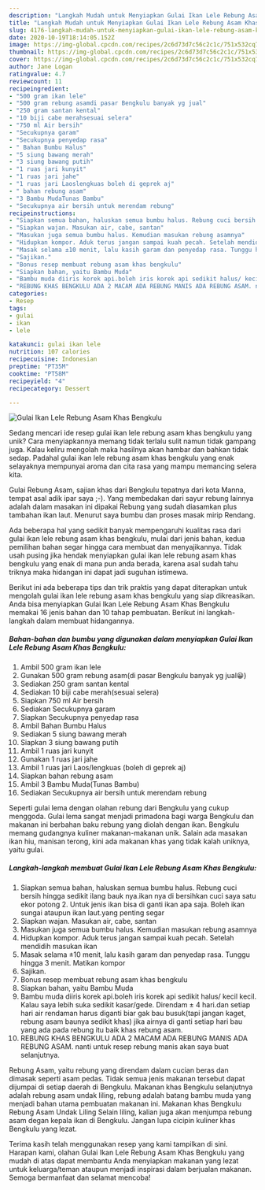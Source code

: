 ```yaml
---
description: "Langkah Mudah untuk Menyiapkan Gulai Ikan Lele Rebung Asam Khas Bengkulu yang Bikin Ngiler"
title: "Langkah Mudah untuk Menyiapkan Gulai Ikan Lele Rebung Asam Khas Bengkulu yang Bikin Ngiler"
slug: 4176-langkah-mudah-untuk-menyiapkan-gulai-ikan-lele-rebung-asam-khas-bengkulu-yang-bikin-ngiler
date: 2020-10-19T18:14:05.152Z
image: https://img-global.cpcdn.com/recipes/2c6d73d7c56c2c1c/751x532cq70/gulai-ikan-lele-rebung-asam-khas-bengkulu-foto-resep-utama.jpg
thumbnail: https://img-global.cpcdn.com/recipes/2c6d73d7c56c2c1c/751x532cq70/gulai-ikan-lele-rebung-asam-khas-bengkulu-foto-resep-utama.jpg
cover: https://img-global.cpcdn.com/recipes/2c6d73d7c56c2c1c/751x532cq70/gulai-ikan-lele-rebung-asam-khas-bengkulu-foto-resep-utama.jpg
author: Jane Logan
ratingvalue: 4.7
reviewcount: 11
recipeingredient:
- "500 gram ikan lele"
- "500 gram rebung asamdi pasar Bengkulu banyak yg jual"
- "250 gram santan kental"
- "10 biji cabe merahsesuai selera"
- "750 ml Air bersih"
- "Secukupnya garam"
- "Secukupnya penyedap rasa"
- " Bahan Bumbu Halus"
- "5 siung bawang merah"
- "3 siung bawang putih"
- "1 ruas jari kunyit"
- "1 ruas jari jahe"
- "1 ruas jari Laoslengkuas boleh di geprek aj"
- " bahan rebung asam"
- "3 Bambu MudaTunas Bambu"
- "Secukupnya air bersih untuk merendam rebung"
recipeinstructions:
- "Siapkan semua bahan, haluskan semua bumbu halus. Rebung cuci bersih hingga sedikit ilang bauk nya.ikan nya di bersihkan cuci saya satu ekor potong 2. Untuk jenis ikan bisa di ganti ikan apa saja. Boleh ikan sungai ataupun ikan laut.yang penting segar"
- "Siapkan wajan. Masukan air, cabe, santan"
- "Masukan juga semua bumbu halus. Kemudian masukan rebung asamnya"
- "Hidupkan kompor. Aduk terus jangan sampai kuah pecah. Setelah mendidih masukan ikan"
- "Masak selama ±10 menit, lalu kasih garam dan penyedap rasa. Tunggu hingga 3 menit. Matikan kompor"
- "Sajikan."
- "Bonus resep membuat rebung asam khas bengkulu"
- "Siapkan bahan, yaitu Bambu Muda"
- "Bambu muda diiris korek api.boleh iris korek api sedikit halus/ kecil kecil. Kalau saya lebih suka sedikit kasar/gede. Direndam ± 4 hari.dan setiap hari air rendaman harus diganti biar gak bau busuk(tapi jangan kaget, rebung asam baunya sedikit khas) jika airnya di ganti setiap hari bau yang ada pada rebung itu baik khas rebung asam."
- "REBUNG KHAS BENGKULU ADA 2 MACAM ADA REBUNG MANIS ADA REBUNG ASAM. nanti untuk resep rebung manis akan saya buat selanjutnya."
categories:
- Resep
tags:
- gulai
- ikan
- lele

katakunci: gulai ikan lele 
nutrition: 107 calories
recipecuisine: Indonesian
preptime: "PT35M"
cooktime: "PT58M"
recipeyield: "4"
recipecategory: Dessert

---
```



![Gulai Ikan Lele Rebung Asam Khas Bengkulu](https://img-global.cpcdn.com/recipes/2c6d73d7c56c2c1c/751x532cq70/gulai-ikan-lele-rebung-asam-khas-bengkulu-foto-resep-utama.jpg)

Sedang mencari ide resep gulai ikan lele rebung asam khas bengkulu yang unik? Cara menyiapkannya memang tidak terlalu sulit namun tidak gampang juga. Kalau keliru mengolah maka hasilnya akan hambar dan bahkan tidak sedap. Padahal gulai ikan lele rebung asam khas bengkulu yang enak selayaknya mempunyai aroma dan cita rasa yang mampu memancing selera kita.

Gulai Rebung Asam, sajian khas dari Bengkulu tepatnya dari kota Manna, tempat asal adik ipar saya ;-). Yang membedakan dari sayur rebung lainnya adalah dalam masakan ini dipakai Rebung yang sudah diasamkan plus tambahan ikan laut. Menurut saya bumbu dan proses masak mirip Rendang.

Ada beberapa hal yang sedikit banyak mempengaruhi kualitas rasa dari gulai ikan lele rebung asam khas bengkulu, mulai dari jenis bahan, kedua pemilihan bahan segar hingga cara membuat dan menyajikannya. Tidak usah pusing jika hendak menyiapkan gulai ikan lele rebung asam khas bengkulu yang enak di mana pun anda berada, karena asal sudah tahu triknya maka hidangan ini dapat jadi suguhan istimewa.


Berikut ini ada beberapa tips dan trik praktis yang dapat diterapkan untuk mengolah gulai ikan lele rebung asam khas bengkulu yang siap dikreasikan. Anda bisa menyiapkan Gulai Ikan Lele Rebung Asam Khas Bengkulu memakai 16 jenis bahan dan 10 tahap pembuatan. Berikut ini langkah-langkah dalam membuat hidangannya.

<!--inarticleads1-->

##### Bahan-bahan dan bumbu yang digunakan dalam menyiapkan Gulai Ikan Lele Rebung Asam Khas Bengkulu:

1. Ambil 500 gram ikan lele
1. Gunakan 500 gram rebung asam(di pasar Bengkulu banyak yg jual😀)
1. Sediakan 250 gram santan kental
1. Sediakan 10 biji cabe merah(sesuai selera)
1. Siapkan 750 ml Air bersih
1. Sediakan Secukupnya garam
1. Siapkan Secukupnya penyedap rasa
1. Ambil  Bahan Bumbu Halus
1. Sediakan 5 siung bawang merah
1. Siapkan 3 siung bawang putih
1. Ambil 1 ruas jari kunyit
1. Gunakan 1 ruas jari jahe
1. Ambil 1 ruas jari Laos/lengkuas (boleh di geprek aj)
1. Siapkan  bahan rebung asam
1. Ambil 3 Bambu Muda(Tunas Bambu)
1. Sediakan Secukupnya air bersih untuk merendam rebung


Seperti gulai lema dengan olahan rebung dari Bengkulu yang cukup menggoda. Gulai lema sangat menjadi primadona bagi warga Bengkulu dan makanan ini berbahan baku rebung yang diolah dengan ikan. Bengkulu memang gudangnya kuliner makanan-makanan unik. Salain ada masakan ikan hiu, manisan terong, kini ada makanan khas yang tidak kalah uniknya, yaitu gulai. 

<!--inarticleads2-->

##### Langkah-langkah membuat Gulai Ikan Lele Rebung Asam Khas Bengkulu:

1. Siapkan semua bahan, haluskan semua bumbu halus. Rebung cuci bersih hingga sedikit ilang bauk nya.ikan nya di bersihkan cuci saya satu ekor potong 2. Untuk jenis ikan bisa di ganti ikan apa saja. Boleh ikan sungai ataupun ikan laut.yang penting segar
1. Siapkan wajan. Masukan air, cabe, santan
1. Masukan juga semua bumbu halus. Kemudian masukan rebung asamnya
1. Hidupkan kompor. Aduk terus jangan sampai kuah pecah. Setelah mendidih masukan ikan
1. Masak selama ±10 menit, lalu kasih garam dan penyedap rasa. Tunggu hingga 3 menit. Matikan kompor
1. Sajikan.
1. Bonus resep membuat rebung asam khas bengkulu
1. Siapkan bahan, yaitu Bambu Muda
1. Bambu muda diiris korek api.boleh iris korek api sedikit halus/ kecil kecil. Kalau saya lebih suka sedikit kasar/gede. Direndam ± 4 hari.dan setiap hari air rendaman harus diganti biar gak bau busuk(tapi jangan kaget, rebung asam baunya sedikit khas) jika airnya di ganti setiap hari bau yang ada pada rebung itu baik khas rebung asam.
1. REBUNG KHAS BENGKULU ADA 2 MACAM ADA REBUNG MANIS ADA REBUNG ASAM. nanti untuk resep rebung manis akan saya buat selanjutnya.


Rebung Asam, yaitu rebung yang direndam dalam cucian beras dan dimasak seperti asam pedas. Tidak semua jenis makanan tersebut dapat dijumpai di setiap daerah di Bengkulu. Makanan khas Bengkulu selanjutnya adalah rebung asam undak liling, rebung adalah batang bambu muda yang menjadi bahan utama pembuatan makanan ini. Makanan khas Bengkulu Rebung Asam Undak Liling Selain liling, kalian juga akan menjumpa rebung asam degan kepala ikan di Bengkulu. Jangan lupa cicipin kuliner khas Bengkulu yang lezat. 

Terima kasih telah menggunakan resep yang kami tampilkan di sini. Harapan kami, olahan Gulai Ikan Lele Rebung Asam Khas Bengkulu yang mudah di atas dapat membantu Anda menyiapkan makanan yang lezat untuk keluarga/teman ataupun menjadi inspirasi dalam berjualan makanan. Semoga bermanfaat dan selamat mencoba!
